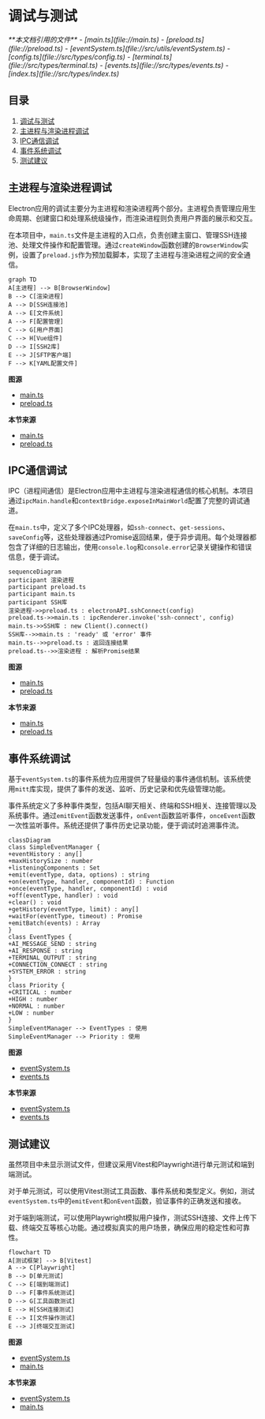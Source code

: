 # 调试与测试

<cite>
**本文档引用的文件**  
- [main.ts](file://main.ts)
- [preload.ts](file://preload.ts)
- [eventSystem.ts](file://src/utils/eventSystem.ts)
- [config.ts](file://src/types/config.ts)
- [terminal.ts](file://src/types/terminal.ts)
- [events.ts](file://src/types/events.ts)
- [index.ts](file://src/types/index.ts)
</cite>

## 目录
1. [调试与测试](#调试与测试)
2. [主进程与渲染进程调试](#主进程与渲染进程调试)
3. [IPC通信调试](#ipc通信调试)
4. [事件系统调试](#事件系统调试)
5. [测试建议](#测试建议)

## 主进程与渲染进程调试

Electron应用的调试主要分为主进程和渲染进程两个部分。主进程负责管理应用生命周期、创建窗口和处理系统级操作，而渲染进程则负责用户界面的展示和交互。

在本项目中，`main.ts`文件是主进程的入口点，负责创建主窗口、管理SSH连接池、处理文件操作和配置管理。通过`createWindow`函数创建的`BrowserWindow`实例，设置了`preload.js`作为预加载脚本，实现了主进程与渲染进程之间的安全通信。

```mermaid
graph TD
A[主进程] --> B[BrowserWindow]
B --> C[渲染进程]
A --> D[SSH连接池]
A --> E[文件系统]
A --> F[配置管理]
C --> G[用户界面]
C --> H[Vue组件]
D --> I[SSH2库]
E --> J[SFTP客户端]
F --> K[YAML配置文件]
```

**图源**  
- [main.ts](file://main.ts#L1-L100)
- [preload.ts](file://preload.ts#L1-L20)

**本节来源**  
- [main.ts](file://main.ts#L1-L200)
- [preload.ts](file://preload.ts#L1-L81)

## IPC通信调试

IPC（进程间通信）是Electron应用中主进程与渲染进程通信的核心机制。本项目通过`ipcMain.handle`和`contextBridge.exposeInMainWorld`配置了完整的调试通道。

在`main.ts`中，定义了多个IPC处理器，如`ssh-connect`、`get-sessions`、`saveConfig`等，这些处理器通过Promise返回结果，便于异步调用。每个处理器都包含了详细的日志输出，使用`console.log`和`console.error`记录关键操作和错误信息，便于调试。

```mermaid
sequenceDiagram
participant 渲染进程
participant preload.ts
participant main.ts
participant SSH库
渲染进程->>preload.ts : electronAPI.sshConnect(config)
preload.ts->>main.ts : ipcRenderer.invoke('ssh-connect', config)
main.ts->>SSH库 : new Client().connect()
SSH库-->>main.ts : 'ready' 或 'error' 事件
main.ts-->>preload.ts : 返回连接结果
preload.ts-->>渲染进程 : 解析Promise结果
```

**图源**  
- [main.ts](file://main.ts#L200-L500)
- [preload.ts](file://preload.ts#L20-L50)

**本节来源**  
- [main.ts](file://main.ts#L200-L600)
- [preload.ts](file://preload.ts#L20-L81)

## 事件系统调试

基于`eventSystem.ts`的事件系统为应用提供了轻量级的事件通信机制。该系统使用`mitt`库实现，提供了事件的发送、监听、历史记录和优先级管理功能。

事件系统定义了多种事件类型，包括AI聊天相关、终端和SSH相关、连接管理以及系统事件。通过`emitEvent`函数发送事件，`onEvent`函数监听事件，`onceEvent`函数一次性监听事件。系统还提供了事件历史记录功能，便于调试时追溯事件流。

```mermaid
classDiagram
class SimpleEventManager {
+eventHistory : any[]
+maxHistorySize : number
+listeningComponents : Set
+emit(eventType, data, options) : string
+on(eventType, handler, componentId) : Function
+once(eventType, handler, componentId) : void
+off(eventType, handler) : void
+clear() : void
+getHistory(eventType, limit) : any[]
+waitFor(eventType, timeout) : Promise
+emitBatch(events) : Array
}
class EventTypes {
+AI_MESSAGE_SEND : string
+AI_RESPONSE : string
+TERMINAL_OUTPUT : string
+CONNECTION_CONNECT : string
+SYSTEM_ERROR : string
}
class Priority {
+CRITICAL : number
+HIGH : number
+NORMAL : number
+LOW : number
}
SimpleEventManager --> EventTypes : 使用
SimpleEventManager --> Priority : 使用
```

**图源**  
- [eventSystem.ts](file://src/utils/eventSystem.ts#L1-L288)
- [events.ts](file://src/types/events.ts#L1-L52)

**本节来源**  
- [eventSystem.ts](file://src/utils/eventSystem.ts#L1-L288)
- [events.ts](file://src/types/events.ts#L1-L52)

## 测试建议

虽然项目中未显示测试文件，但建议采用Vitest和Playwright进行单元测试和端到端测试。

对于单元测试，可以使用Vitest测试工具函数、事件系统和类型定义。例如，测试`eventSystem.ts`中的`emitEvent`和`onEvent`函数，验证事件的正确发送和接收。

对于端到端测试，可以使用Playwright模拟用户操作，测试SSH连接、文件上传下载、终端交互等核心功能。通过模拟真实的用户场景，确保应用的稳定性和可靠性。

```mermaid
flowchart TD
A[测试框架] --> B[Vitest]
A --> C[Playwright]
B --> D[单元测试]
C --> E[端到端测试]
D --> F[事件系统测试]
D --> G[工具函数测试]
E --> H[SSH连接测试]
E --> I[文件操作测试]
E --> J[终端交互测试]
```

**图源**  
- [eventSystem.ts](file://src/utils/eventSystem.ts#L1-L288)
- [main.ts](file://main.ts#L1-L200)

**本节来源**  
- [eventSystem.ts](file://src/utils/eventSystem.ts#L1-L288)
- [main.ts](file://main.ts#L1-L200)